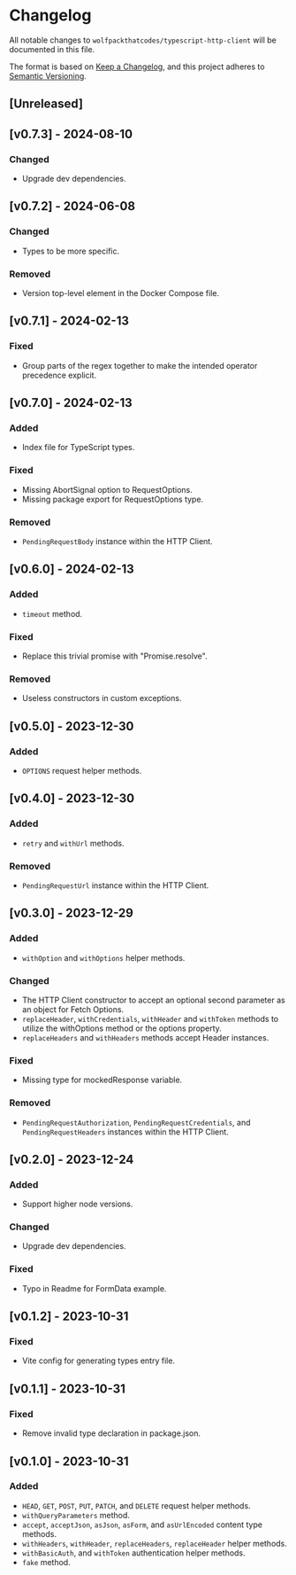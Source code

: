 # Changelog

All notable changes to `wolfpackthatcodes/typescript-http-client` will be documented in this file.

The format is based on [Keep a Changelog](https://keepachangelog.com/en/1.0.0/),
and this project adheres to [Semantic Versioning](https://semver.org/spec/v2.0.0.html).

## [Unreleased]

## [v0.7.3] - 2024-08-10
### Changed
- Upgrade dev dependencies.

## [v0.7.2] - 2024-06-08
### Changed
- Types to be more specific.

### Removed
- Version top-level element in the Docker Compose file.

## [v0.7.1] - 2024-02-13
### Fixed
- Group parts of the regex together to make the intended operator precedence explicit.

## [v0.7.0] - 2024-02-13
### Added
- Index file for TypeScript types.

### Fixed
- Missing AbortSignal option to RequestOptions.
- Missing package export for RequestOptions type.

### Removed
- `PendingRequestBody` instance within the HTTP Client.

## [v0.6.0] - 2024-02-13
### Added
- `timeout` method.

### Fixed
- Replace this trivial promise with "Promise.resolve".

### Removed
- Useless constructors in custom exceptions.

## [v0.5.0] - 2023-12-30
### Added
- `OPTIONS` request helper methods.

## [v0.4.0] - 2023-12-30
### Added
- `retry` and `withUrl` methods.

### Removed
- `PendingRequestUrl` instance within the HTTP Client.

## [v0.3.0] - 2023-12-29
### Added
- `withOption` and `withOptions` helper methods.

### Changed
- The HTTP Client constructor to accept an optional second parameter as an object for Fetch Options.
- `replaceHeader`, `withCredentials`, `withHeader` and `withToken` methods to utilize the withOptions method or the options property.
- `replaceHeaders` and `withHeaders` methods accept Header instances.

### Fixed
- Missing type for mockedResponse variable.

### Removed
- `PendingRequestAuthorization`, `PendingRequestCredentials`, and `PendingRequestHeaders` instances within the HTTP Client.

## [v0.2.0] - 2023-12-24
### Added
- Support higher node versions.

### Changed
- Upgrade dev dependencies.

### Fixed
- Typo in Readme for FormData example.

## [v0.1.2] - 2023-10-31
### Fixed
- Vite config for generating types entry file.

## [v0.1.1] - 2023-10-31
### Fixed
- Remove invalid type declaration in package.json.

## [v0.1.0] - 2023-10-31
### Added
- `HEAD`, `GET`, `POST`, `PUT`, `PATCH`, and `DELETE` request helper methods.
- `withQueryParameters` method.
- `accept`, `acceptJson`, `asJson`, `asForm`, and `asUrlEncoded` content type methods.
- `withHeaders`, `withHeader`, `replaceHeaders`, `replaceHeader` helper methods.
- `withBasicAuth`, and `withToken` authentication helper methods.
- `fake` method.
